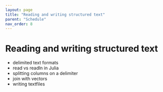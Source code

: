 ```yaml
---
layout: page
title: "Reading and writing structured text"
parent: "Schedule"
nav_order: 8
---
```


# Reading and writing structured text

- delimited text formats
- read vs readln in Julia
- splitting columns on a delimiter
- join with vectors
- writing textfiles
